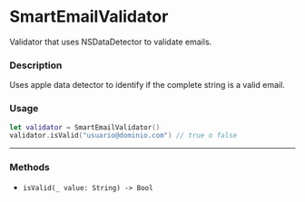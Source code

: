 # SmartEmailValidator

Validator that uses NSDataDetector to validate emails.

### Description

Uses apple data detector to identify if the complete string is a valid email.

### Usage

```swift
let validator = SmartEmailValidator()
validator.isValid("usuario@dominio.com") // true o false
```

---

### Methods

- `isValid(_ value: String) -> Bool`
